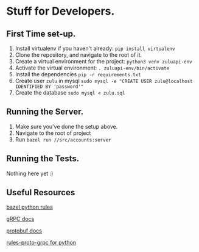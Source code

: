 # Stuff for Developers.
## First Time set-up.
1. Install virtualenv if you haven't already: `pip install virtualenv`
1. Clone the repository, and navigate to the root of it.
1. Create a virtual environment for the project: `python3 venv zuluapi-env`
1. Activate the virtual environment: `. zuluapi-env/bin/activate`
1. Install the dependencies `pip -r requirements.txt`
1. Create user `zulu` in mysql `sudo mysql -e "CREATE USER zulu@localhost IDENTIFIED BY 'password'"`
1. Create the database `sudo mysql < zulu.sql`

## Running the Server.
1. Make sure you've done the setup above.
1. Navigate to the root of project
1. Run `bazel run //src/accounts:server`

## Running the Tests.
Nothing here yet :)

## Useful Resources
[bazel python rules]("https://bazel.build/reference/be/python")

[gRPC docs]("https://grpc.io/docs/languages/python/quickstart/")

[protobuf docs]("https://developers.google.com/protocol-buffers/docs/overview")

[rules-proto-grpc for python]("https://rules-proto-grpc.com/en/latest/lang/python.html")


